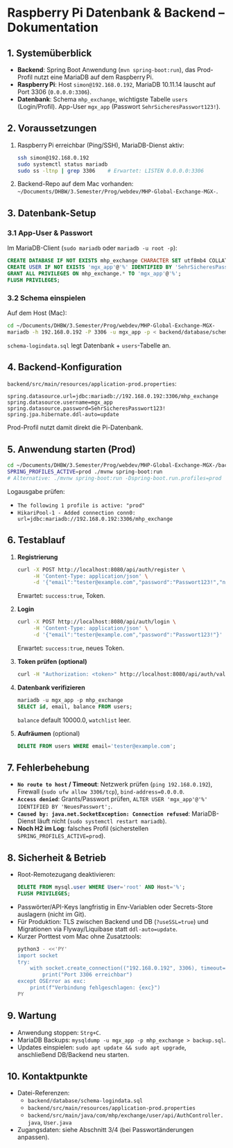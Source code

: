 # Raspberry Pi Datenbank & Backend – Dokumentation

## 1. Systemüberblick
- **Backend**: Spring Boot Anwendung (`mvn spring-boot:run`), das Prod-Profil nutzt eine MariaDB auf dem Raspberry Pi.
- **Raspberry Pi**: Host `simon@192.168.0.192`, MariaDB 10.11.14 lauscht auf Port 3306 (`0.0.0.0:3306`).
- **Datenbank**: Schema `mhp_exchange`, wichtigste Tabelle `users` (Login/Profil). App-User `mgx_app` (Passwort `SehrSicheresPasswort123!`).

## 2. Voraussetzungen
1. Raspberry Pi erreichbar (Ping/SSH), MariaDB-Dienst aktiv:
   ```bash
   ssh simon@192.168.0.192
   sudo systemctl status mariadb
   sudo ss -ltnp | grep 3306    # Erwartet: LISTEN 0.0.0.0:3306
   ```
2. Backend-Repo auf dem Mac vorhanden: `~/Documents/DHBW/3.Semester/Prog/webdev/MHP-Global-Exchange-MGX-`.

## 3. Datenbank-Setup
### 3.1 App-User & Passwort
Im MariaDB-Client (`sudo mariadb` oder `mariadb -u root -p`):
```sql
CREATE DATABASE IF NOT EXISTS mhp_exchange CHARACTER SET utf8mb4 COLLATE utf8mb4_unicode_ci;
CREATE USER IF NOT EXISTS 'mgx_app'@'%' IDENTIFIED BY 'SehrSicheresPasswort123!';
GRANT ALL PRIVILEGES ON mhp_exchange.* TO 'mgx_app'@'%';
FLUSH PRIVILEGES;
```
### 3.2 Schema einspielen
Auf dem Host (Mac):
```bash
cd ~/Documents/DHBW/3.Semester/Prog/webdev/MHP-Global-Exchange-MGX-
mariadb -h 192.168.0.192 -P 3306 -u mgx_app -p < backend/database/schema-logindata.sql
```
`schema-logindata.sql` legt Datenbank + `users`-Tabelle an.

## 4. Backend-Konfiguration
`backend/src/main/resources/application-prod.properties`:
```properties
spring.datasource.url=jdbc:mariadb://192.168.0.192:3306/mhp_exchange
spring.datasource.username=mgx_app
spring.datasource.password=SehrSicheresPasswort123!
spring.jpa.hibernate.ddl-auto=update
```
Prod-Profil nutzt damit direkt die Pi-Datenbank.

## 5. Anwendung starten (Prod)
```bash
cd ~/Documents/DHBW/3.Semester/Prog/webdev/MHP-Global-Exchange-MGX-/backend
SPRING_PROFILES_ACTIVE=prod ./mvnw spring-boot:run
# Alternative: ./mvnw spring-boot:run -Dspring-boot.run.profiles=prod
```
Logausgabe prüfen:
- `The following 1 profile is active: "prod"`
- `HikariPool-1 - Added connection conn0: url=jdbc:mariadb://192.168.0.192:3306/mhp_exchange`

## 6. Testablauf
1. **Registrierung**
   ```bash
   curl -X POST http://localhost:8080/api/auth/register \
        -H 'Content-Type: application/json' \
        -d '{"email":"tester@example.com","password":"Passwort123!","name":"Tester"}'
   ```
   Erwartet: `success:true`, Token.

2. **Login**
   ```bash
   curl -X POST http://localhost:8080/api/auth/login \
        -H 'Content-Type: application/json' \
        -d '{"email":"tester@example.com","password":"Passwort123!"}'
   ```
   Erwartet: `success:true`, neues Token.

3. **Token prüfen (optional)**
   ```bash
   curl -H "Authorization: <token>" http://localhost:8080/api/auth/validate
   ```

4. **Datenbank verifizieren**
   ```sql
   mariadb -u mgx_app -p mhp_exchange
   SELECT id, email, balance FROM users;
   ```
   `balance` default 10000.0, `watchlist` leer.

5. **Aufräumen** (optional)
   ```sql
   DELETE FROM users WHERE email='tester@example.com';
   ```

## 7. Fehlerbehebung
- **`No route to host` / Timeout**: Netzwerk prüfen (`ping 192.168.0.192`), Firewall (`sudo ufw allow 3306/tcp`), `bind-address=0.0.0.0`.
- **`Access denied`**: Grants/Passwort prüfen, `ALTER USER 'mgx_app'@'%' IDENTIFIED BY 'NeuesPasswort';`.
- **`Caused by: java.net.SocketException: Connection refused`**: MariaDB-Dienst läuft nicht (`sudo systemctl restart mariadb`).
- **Noch H2 im Log**: falsches Profil (sicherstellen `SPRING_PROFILES_ACTIVE=prod`).

## 8. Sicherheit & Betrieb
- Root-Remotezugang deaktivieren:
  ```sql
  DELETE FROM mysql.user WHERE User='root' AND Host='%';
  FLUSH PRIVILEGES;
  ```
- Passwörter/API-Keys langfristig in Env-Variablen oder Secrets-Store auslagern (nicht im Git).
- Für Produktion: TLS zwischen Backend und DB (`?useSSL=true`) und Migrationen via Flyway/Liquibase statt `ddl-auto=update`.
- Kurzer Porttest vom Mac ohne Zusatztools:
  ```bash
  python3 - <<'PY'
  import socket
  try:
      with socket.create_connection(("192.168.0.192", 3306), timeout=5):
          print("Port 3306 erreichbar")
  except OSError as exc:
      print(f"Verbindung fehlgeschlagen: {exc}")
  PY
  ```

## 9. Wartung
- Anwendung stoppen: `Strg+C`.
- MariaDB Backups: `mysqldump -u mgx_app -p mhp_exchange > backup.sql`.
- Updates einspielen: `sudo apt update && sudo apt upgrade`, anschließend DB/Backend neu starten.

## 10. Kontaktpunkte
- Datei-Referenzen:
  - `backend/database/schema-logindata.sql`
  - `backend/src/main/resources/application-prod.properties`
  - `backend/src/main/java/com/mhp/exchange/user/api/AuthController.java`, `User.java`
- Zugangsdaten: siehe Abschnitt 3/4 (bei Passwortänderungen anpassen).
